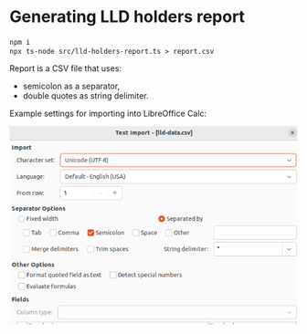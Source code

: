 # Generating LLD holders report

```
npm i
npx ts-node src/lld-holders-report.ts > report.csv
```

Report is a CSV file that uses:

-   semicolon as a separator,
-   double quotes as string delimiter.

Example settings for importing into LibreOffice Calc:

![LO Calc Import Sample](./docs/csv-import.png)
